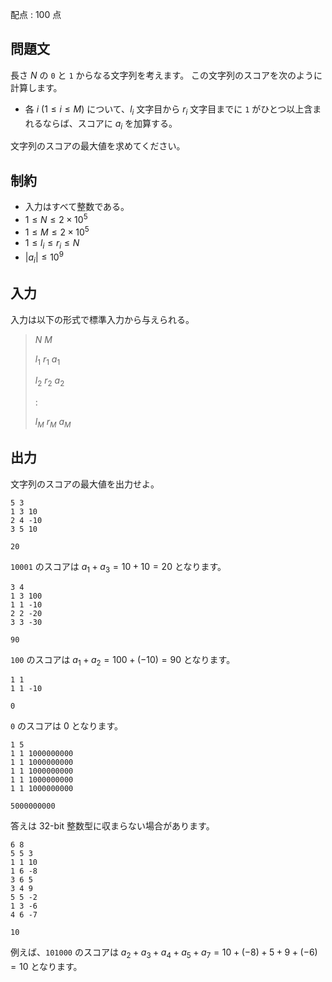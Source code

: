 配点 : $100$ 点

## 問題文

長さ $N$ の `0` と `1` からなる文字列を考えます。
この文字列のスコアを次のように計算します。

- 各 $i$ ($1 \leq i \leq M$) について、$l_i$ 文字目から $r_i$ 文字目までに `1` がひとつ以上含まれるならば、スコアに $a_i$ を加算する。

文字列のスコアの最大値を求めてください。

## 制約

- 入力はすべて整数である。
- $1 \leq N \leq 2 \times 10^5$
- $1 \leq M \leq 2 \times 10^5$
- $1 \leq l_i \leq r_i \leq N$
- $|a_i| \leq 10^9$

## 入力

入力は以下の形式で標準入力から与えられる。

> $N$ $M$
> 
> $l_1$ $r_1$ $a_1$
> 
> $l_2$ $r_2$ $a_2$
> 
> $:$
> 
> $l_M$ $r_M$ $a_M$

## 出力

文字列のスコアの最大値を出力せよ。

```input1
5 3
1 3 10
2 4 -10
3 5 10
```

```output1
20
```

`10001` のスコアは $a_1 + a_3 = 10 + 10 = 20$ となります。

```input2
3 4
1 3 100
1 1 -10
2 2 -20
3 3 -30
```

```output2
90
```

`100` のスコアは $a_1 + a_2 = 100 + (-10) = 90$ となります。

```input3
1 1
1 1 -10
```

```output3
0
```

`0` のスコアは $0$ となります。

```input4
1 5
1 1 1000000000
1 1 1000000000
1 1 1000000000
1 1 1000000000
1 1 1000000000
```

```output4
5000000000
```

答えは 32-bit 整数型に収まらない場合があります。

```input5
6 8
5 5 3
1 1 10
1 6 -8
3 6 5
3 4 9
5 5 -2
1 3 -6
4 6 -7
```

```output5
10
```

例えば、`101000` のスコアは $a_2 + a_3 + a_4 + a_5 + a_7 = 10 + (-8) + 5 + 9 + (-6) = 10$ となります。